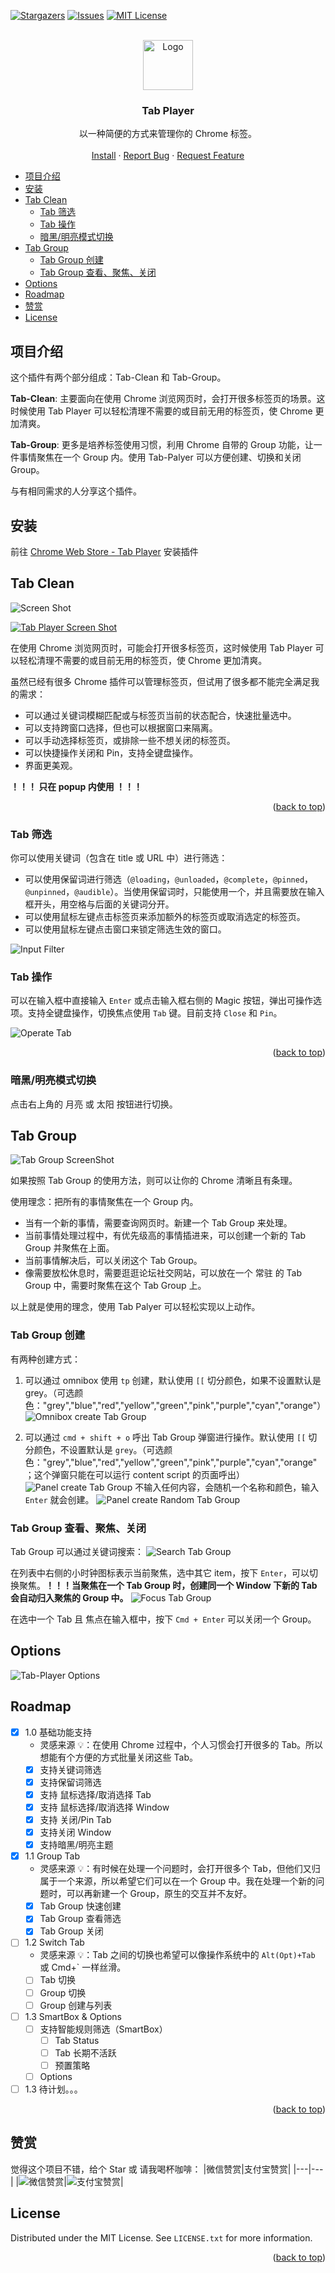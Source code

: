 <a name="readme-top"></a>

[![Stargazers][stars-shield]][stars-url]
[![Issues][issues-shield]][issues-url]
[![MIT License][license-shield]][license-url]

<!-- PROJECT LOGO -->
<br />
<div align="center">
  <a href="https://github.com/sipt/tab-player">
    <img src="public/icon-128.png" alt="Logo" width="80" height="80">
  </a>

  <h3 align="center">Tab Player</h3>

  <p align="center">
    以一种简便的方式来管理你的 Chrome 标签。
    <br />
    <br />
    <a href="https://chrome.google.com/webstore/detail/tab-player/jnmgfgjcefakjoeoinpncbilkdnikbgc">Install</a>
    ·
    <a href="https://github.com/sipt/tab-player/issues">Report Bug</a>
    ·
    <a href="https://github.com/sipt/tab-player/issues">Request Feature</a>
  </p>
</div>

- [项目介绍](#项目介绍)
- [安装](#安装)
- [Tab Clean](#tab-clean)
  - [Tab 筛选](#tab-筛选)
  - [Tab 操作](#tab-操作)
  - [暗黑/明亮模式切换](#暗黑明亮模式切换)
- [Tab Group](#tab-group)
  - [Tab Group 创建](#tab-group-创建)
  - [Tab Group 查看、聚焦、关闭](#tab-group-查看聚焦关闭)
- [Options](#options)
- [Roadmap](#roadmap)
- [赞赏](#赞赏)
- [License](#license)

<!-- ABOUT THE PROJECT -->

## 项目介绍

这个插件有两个部分组成：Tab-Clean 和 Tab-Group。

**Tab-Clean**: 主要面向在使用 Chrome 浏览网页时，会打开很多标签页的场景。这时候使用 Tab Player 可以轻松清理不需要的或目前无用的标签页，使 Chrome 更加清爽。

**Tab-Group**: 更多是培养标签使用习惯，利用 Chrome 自带的 Group 功能，让一件事情聚焦在一个 Group 内。使用 Tab-Palyer 可以方便创建、切换和关闭 Group。

与有相同需求的人分享这个插件。

## 安装

前往 [Chrome Web Store - Tab Player](https://chrome.google.com/webstore/detail/tab-player/jnmgfgjcefakjoeoinpncbilkdnikbgc) 安装插件

## Tab Clean

![Screen Shot](doc/screen.jpg)

[![Tab Player Screen Shot][product-screenshot]](https://github.com/sipt/tab-player)

在使用 Chrome 浏览网页时，可能会打开很多标签页，这时候使用 Tab Player 可以轻松清理不需要的或目前无用的标签页，使 Chrome 更加清爽。

虽然已经有很多 Chrome 插件可以管理标签页，但试用了很多都不能完全满足我的需求：

- 可以通过关键词模糊匹配或与标签页当前的状态配合，快速批量选中。
- 可以支持跨窗口选择，但也可以根据窗口来隔离。
- 可以手动选择标签页，或排除一些不想关闭的标签页。
- 可以快捷操作关闭和 Pin，支持全键盘操作。
- 界面更美观。

**！！！ 只在 popup 内使用 ！！！**

<p align="right">(<a href="#readme-top">back to top</a>)</p>

### Tab 筛选

你可以使用关键词（包含在 title 或 URL 中）进行筛选：

- 可以使用保留词进行筛选（`@loading`，`@unloaded`，`@complete`，`@pinned`，`@unpinned`，`@audible`）。当使用保留词时，只能使用一个，并且需要放在输入框开头，用空格与后面的关键词分开。
- 可以使用鼠标左键点击标签页来添加额外的标签页或取消选定的标签页。
- 可以使用鼠标左键点击窗口来锁定筛选生效的窗口。

![Input Filter](doc/SCR-20230724-qvt.png)

### Tab 操作

可以在输入框中直接输入 `Enter` 或点击输入框右侧的 Magic 按钮，弹出可操作选项。支持全键盘操作，切换焦点使用 `Tab` 键。目前支持 `Close` 和 `Pin`。

![Operate Tab](doc/SCR-20230724-qzl.png)

<p align="right">(<a href="#readme-top">back to top</a>)</p>

### 暗黑/明亮模式切换

点击右上角的 月亮 或 太阳 按钮进行切换。

## Tab Group

![Tab Group ScreenShot](doc/SCR-20230816-umhx.png)

如果按照 Tab Group 的使用方法，则可以让你的 Chrome 清晰且有条理。

使用理念：把所有的事情聚焦在一个 Group 内。

- 当有一个新的事情，需要查询网页时。新建一个 Tab Group 来处理。
- 当前事情处理过程中，有优先级高的事情插进来，可以创建一个新的 Tab Group 并聚焦在上面。
- 当前事情解决后，可以关闭这个 Tab Group。
- 像需要放松休息时，需要逛逛论坛社交网站，可以放在一个 常驻 的 Tab Group 中，需要时聚焦在这个 Tab Group 上。

以上就是使用的理念，使用 Tab Palyer 可以轻松实现以上动作。

### Tab Group 创建

有两种创建方式：

1. 可以通过 omnibox 使用 `tp` 创建，默认使用 `[[` 切分颜色，如果不设置默认是 grey。（可选颜色："grey","blue","red","yellow","green","pink","purple","cyan","orange"）
   ![Omnibox create Tab Group](doc/SCR-20230816-ttyt.png)

2. 可以通过 `cmd + shift + o` 呼出 Tab Group 弹窗进行操作。默认使用 `[[` 切分颜色，不设置默认是 `grey`。（可选颜色："grey","blue","red","yellow","green","pink","purple","cyan","orange"；这个弹窗只能在可以运行 content script 的页面呼出）
   ![Panel create Tab Group](doc/SCR-20230816-txif.png)
   不输入任何内容，会随机一个名称和颜色，输入 `Enter` 就会创建。
   ![Panel create Random Tab Group](doc/SCR-20230816-tyvw.png)

### Tab Group 查看、聚焦、关闭

Tab Group 可以通过关键词搜索：
![Search Tab Group](doc/SCR-20230816-uaac.png)

在列表中右侧的小时钟图标表示当前聚焦，选中其它 item，按下 `Enter`，可以切换聚焦。**！！！当聚焦在一个 Tab Group 时，创建同一个 Window 下新的 Tab 会自动归入聚焦的 Group 中。**
![Focus Tab Group](doc/SCR-20230816-uaxy.png)

在选中一个 Tab 且 焦点在输入框中，按下 `Cmd + Enter` 可以关闭一个 Group。

## Options

![Tab-Player Options](doc/SCR-20230816-uoto.png)

<!-- ROADMAP -->

## Roadmap

- [x] 1.0 基础功能支持
  - 灵感来源 💡：在使用 Chrome 过程中，个人习惯会打开很多的 Tab。所以想能有个方便的方式批量关闭这些 Tab。
  - [x] 支持关键词筛选
  - [x] 支持保留词筛选
  - [x] 支持 鼠标选择/取消选择 Tab
  - [x] 支持 鼠标选择/取消选择 Window
  - [x] 支持 关闭/Pin Tab
  - [x] 支持关闭 Window
  - [x] 支持暗黑/明亮主题
- [x] 1.1 Group Tab
  - 灵感来源 💡：有时候在处理一个问题时，会打开很多个 Tab，但他们又归属于一个来源，所以希望它们可以在一个 Group 中。我在处理一个新的问题时，可以再新建一个 Group，原生的交互并不友好。
  - [x] Tab Group 快速创建
  - [x] Tab Group 查看筛选
  - [x] Tab Group 关闭
- [ ] 1.2 Switch Tab
  - 灵感来源 💡：Tab 之间的切换也希望可以像操作系统中的 `Alt(Opt)+Tab` 或 Cmd+` 一样丝滑。
  - [ ] Tab 切换
  - [ ] Group 切换
  - [ ] Group 创建与列表
- [ ] 1.3 SmartBox & Options
  - [ ] 支持智能规则筛选（SmartBox）
    - [ ] Tab Status
    - [ ] Tab 长期不活跃
    - [ ] 预置策略
  - [ ] Options
- [ ] 1.3 待计划。。。

<p align="right">(<a href="#readme-top">back to top</a>)</p>

## 赞赏

觉得这个项目不错，给个 Star 或 请我喝杯咖啡：
|微信赞赏|支付宝赞赏|
|---|---|
|![微信赞赏](doc/wechat.jpeg)|![支付宝赞赏](doc/alipay.jpg)|

<!-- LICENSE -->

## License

Distributed under the MIT License. See `LICENSE.txt` for more information.

<p align="right">(<a href="#readme-top">back to top</a>)</p>

<!-- MARKDOWN LINKS & IMAGES -->
<!-- https://www.markdownguide.org/basic-syntax/#reference-style-links -->

[stars-shield]: https://img.shields.io/github/stars/sipt/tab-player.svg
[stars-url]: https://github.com/sipt/tab-player/stargazers
[issues-shield]: https://img.shields.io/github/issues/sipt/tab-player.svg
[issues-url]: https://github.com/sipt/tab-player/issues
[license-shield]: https://img.shields.io/github/license/sipt/tab-player.svg
[license-url]: https://github.com/sipt/tab-player/blob/master/LICENSE.txt
[product-screenshot]: doc/demo-video.gif
